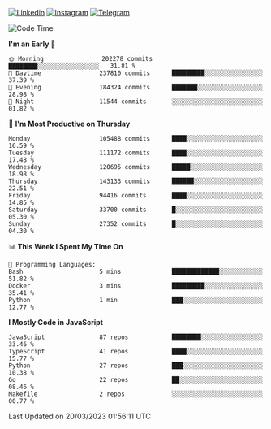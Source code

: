 [![Linkedin](https://img.shields.io/badge/-Archie-blue?style=flat-square&labelColor=gray&logo=Linkedin&logoColor=white&link=https://www.linkedin.com/in/archisdi)](https://www.linkedin.com/in/archisdi)
[![Instagram](https://img.shields.io/badge/-@archisdi-orange?style=flat-square&labelColor=gray&logo=Instagram&logoColor=white&link=https://www.instagram.com/archisdi)](https://www.instagram.com/archisdi)
[![Telegram](https://img.shields.io/badge/-aai-informational?style=flat-square&labelColor=gray&logo=telegram&logoColor=white&link=https://t.me/archisdi)](https://t.me/archisdi)

<!--START_SECTION:waka-->
![Code Time](http://img.shields.io/badge/Code%20Time-2%2C063%20hrs%2010%20mins-blue)

**I'm an Early 🐤** 

```text
🌞 Morning                202278 commits      ████████░░░░░░░░░░░░░░░░░   31.81 % 
🌆 Daytime                237810 commits      █████████░░░░░░░░░░░░░░░░   37.39 % 
🌃 Evening                184324 commits      ███████░░░░░░░░░░░░░░░░░░   28.98 % 
🌙 Night                  11544 commits       ░░░░░░░░░░░░░░░░░░░░░░░░░   01.82 % 
```
📅 **I'm Most Productive on Thursday** 

```text
Monday                   105488 commits      ████░░░░░░░░░░░░░░░░░░░░░   16.59 % 
Tuesday                  111172 commits      ████░░░░░░░░░░░░░░░░░░░░░   17.48 % 
Wednesday                120695 commits      █████░░░░░░░░░░░░░░░░░░░░   18.98 % 
Thursday                 143133 commits      ██████░░░░░░░░░░░░░░░░░░░   22.51 % 
Friday                   94416 commits       ████░░░░░░░░░░░░░░░░░░░░░   14.85 % 
Saturday                 33700 commits       █░░░░░░░░░░░░░░░░░░░░░░░░   05.30 % 
Sunday                   27352 commits       █░░░░░░░░░░░░░░░░░░░░░░░░   04.30 % 
```


📊 **This Week I Spent My Time On** 

```text
💬 Programming Languages: 
Bash                     5 mins              █████████████░░░░░░░░░░░░   51.82 % 
Docker                   3 mins              █████████░░░░░░░░░░░░░░░░   35.41 % 
Python                   1 min               ███░░░░░░░░░░░░░░░░░░░░░░   12.77 % 
```

**I Mostly Code in JavaScript** 

```text
JavaScript               87 repos            ████████░░░░░░░░░░░░░░░░░   33.46 % 
TypeScript               41 repos            ████░░░░░░░░░░░░░░░░░░░░░   15.77 % 
Python                   27 repos            ███░░░░░░░░░░░░░░░░░░░░░░   10.38 % 
Go                       22 repos            ██░░░░░░░░░░░░░░░░░░░░░░░   08.46 % 
Makefile                 2 repos             ░░░░░░░░░░░░░░░░░░░░░░░░░   00.77 % 
```




 Last Updated on 20/03/2023 01:56:11 UTC
<!--END_SECTION:waka-->